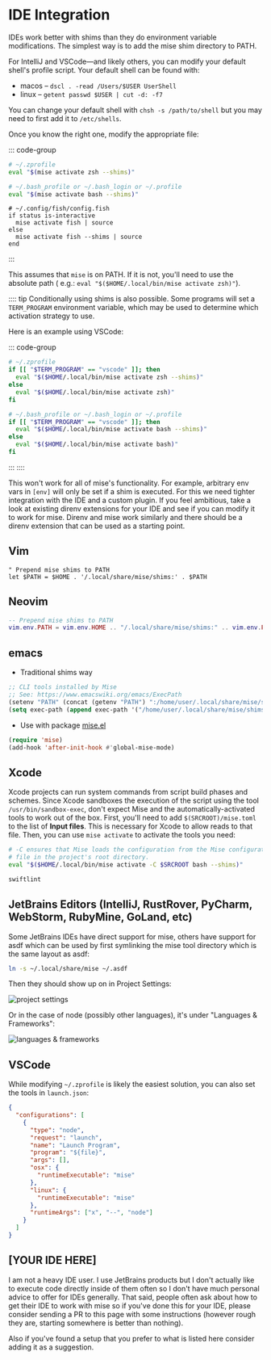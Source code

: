 # IDE Integration

IDEs work better with shims than they do environment variable modifications. The simplest way is
to add the mise shim directory to PATH.

For IntelliJ and VSCode—and likely others, you can modify your default shell's profile
script. Your default shell can be found with:

- macos – `dscl . -read /Users/$USER UserShell`
- linux – `getent passwd $USER | cut -d: -f7`

You can change your default shell with `chsh -s /path/to/shell` but you may need
to first add it to `/etc/shells`.

Once you know the right one, modify the appropriate file:

::: code-group

```zsh
# ~/.zprofile
eval "$(mise activate zsh --shims)"
```

```bash
# ~/.bash_profile or ~/.bash_login or ~/.profile
eval "$(mise activate bash --shims)"
```

```fish
# ~/.config/fish/config.fish
if status is-interactive
  mise activate fish | source
else
  mise activate fish --shims | source
end
```

:::

This assumes that `mise` is on PATH. If it is not, you'll need to use the absolute path (
e.g.: `eval "$($HOME/.local/bin/mise activate zsh)"`).

:::: tip
Conditionally using shims is also possible. Some programs will set a `TERM_PROGRAM` environment
variable, which may be used to determine which activation strategy to use.

Here is an example using VSCode:

::: code-group

```zsh
# ~/.zprofile
if [[ "$TERM_PROGRAM" == "vscode" ]]; then
  eval "$($HOME/.local/bin/mise activate zsh --shims)"
else
  eval "$($HOME/.local/bin/mise activate zsh)"
fi
```

```bash
# ~/.bash_profile or ~/.bash_login or ~/.profile
if [[ "$TERM_PROGRAM" == "vscode" ]]; then
  eval "$($HOME/.local/bin/mise activate bash --shims)"
else
  eval "$($HOME/.local/bin/mise activate bash)"
fi
```

:::
::::

This won't work for all of mise's functionality. For example, arbitrary env vars in `[env]` will
only be set
if a shim is executed. For this we need tighter integration with the IDE and a custom plugin. If you
feel
ambitious, take a look at existing direnv extensions for your IDE and see if you can modify it to
work for mise.
Direnv and mise work similarly and there should be a direnv extension that can be used as a starting
point.

## Vim

```vim
" Prepend mise shims to PATH
let $PATH = $HOME . '/.local/share/mise/shims:' . $PATH
```

## Neovim

```lua
-- Prepend mise shims to PATH
vim.env.PATH = vim.env.HOME .. "/.local/share/mise/shims:" .. vim.env.PATH
```

## emacs

- Traditional shims way

```lisp
;; CLI tools installed by Mise
;; See: https://www.emacswiki.org/emacs/ExecPath
(setenv "PATH" (concat (getenv "PATH") ":/home/user/.local/share/mise/shims"))
(setq exec-path (append exec-path '("/home/user/.local/share/mise/shims")))
```

- Use with package [mise.el](https://github.com/liuyinz/mise.el)

```lisp
(require 'mise)
(add-hook 'after-init-hook #'global-mise-mode)
```

## Xcode

Xcode projects can run system commands from script build phases and schemes. Since Xcode sandboxes
the execution of the script using the tool `/usr/bin/sandbox-exec`, don't expect Mise and the
automatically-activated tools to work out of the box. First, you'll need to
add `$(SRCROOT)/mise.toml` to the list of **Input files**. This is necessary for Xcode to allow
reads to that file. Then, you can use `mise activate` to activate the tools you need:

```bash
# -C ensures that Mise loads the configuration from the Mise configuration
# file in the project's root directory.
eval "$($HOME/.local/bin/mise activate -C $SRCROOT bash --shims)"

swiftlint
```

## JetBrains Editors (IntelliJ, RustRover, PyCharm, WebStorm, RubyMine, GoLand, etc)

Some JetBrains IDEs have direct support for mise, others have support for asdf which can be used by
first symlinking the mise tool directory which is the
same layout as asdf:

```sh
ln -s ~/.local/share/mise ~/.asdf
```

Then they should show up on in Project Settings:

![project settings](https://github.com/jdx/mise-docs/assets/216188/b34a0e3f-7af8-45c9-85b8-2c72bd1dc226)

Or in the case of node (possibly other languages), it's under "Languages & Frameworks":

![languages & frameworks](https://github.com/jdx/mise-docs/assets/216188/9926be1c-ab88-451a-8ace-edf2dac564b5)

## VSCode

While modifying `~/.zprofile` is likely the easiest solution, you can also set
the tools in `launch.json`:

```json
{
  "configurations": [
    {
      "type": "node",
      "request": "launch",
      "name": "Launch Program",
      "program": "${file}",
      "args": [],
      "osx": {
        "runtimeExecutable": "mise"
      },
      "linux": {
        "runtimeExecutable": "mise"
      },
      "runtimeArgs": ["x", "--", "node"]
    }
  ]
}
```

## [YOUR IDE HERE]

I am not a heavy IDE user. I use JetBrains products but I don't actually
like to execute code directly inside of them often so I don't have much
personal advice to offer for IDEs generally. That said, people often
ask about how to get their IDE to work with mise so if you've done this
for your IDE, please consider sending a PR to this page with some
instructions (however rough they are, starting somewhere is better than
nothing).

Also if you've found a setup that you prefer to what is listed here consider
adding it as a suggestion.
